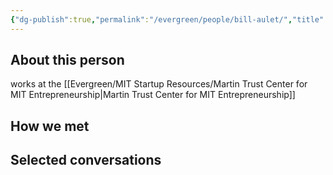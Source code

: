 ```yaml
---
{"dg-publish":true,"permalink":"/evergreen/people/bill-aulet/","title":"Managing Director","tags":["people"]}
---
```


## About this person
works at the [[Evergreen/MIT Startup Resources/Martin Trust Center for MIT Entrepreneurship\|Martin Trust Center for MIT Entrepreneurship]]

## How we met


## Selected conversations
